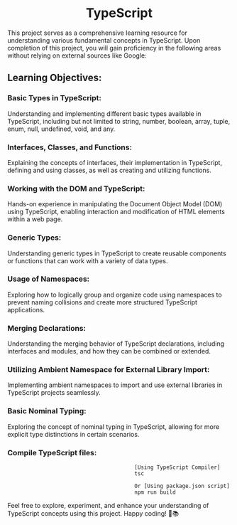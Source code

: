 <h1 align="center">TypeScript</h1>

This project serves as a comprehensive learning resource for understanding various fundamental concepts in TypeScript. Upon completion of this project, you will gain proficiency in the following areas without relying on external sources like Google:

## Learning Objectives:

### Basic Types in TypeScript:

Understanding and implementing different basic types available in TypeScript, including but not limited to string, number, boolean, array, tuple, enum, null, undefined, void, and any.

### Interfaces, Classes, and Functions:

Explaining the concepts of interfaces, their implementation in TypeScript, defining and using classes, as well as creating and utilizing functions.

### Working with the DOM and TypeScript:

Hands-on experience in manipulating the Document Object Model (DOM) using TypeScript, enabling interaction and modification of HTML elements within a web page.

### Generic Types:

Understanding generic types in TypeScript to create reusable components or functions that can work with a variety of data types.

### Usage of Namespaces:

Exploring how to logically group and organize code using namespaces to prevent naming collisions and create more structured TypeScript applications.

### Merging Declarations:

Understanding the merging behavior of TypeScript declarations, including interfaces and modules, and how they can be combined or extended.

### Utilizing Ambient Namespace for External Library Import:

Implementing ambient namespaces to import and use external libraries in TypeScript projects seamlessly.

### Basic Nominal Typing:

Exploring the concept of nominal typing in TypeScript, allowing for more explicit type distinctions in certain scenarios.

### Compile TypeScript files:

                                            [Using TypeScript Compiler]
                                            tsc

                                            Or [Using package.json script]
                                            npm run build

Feel free to explore, experiment, and enhance your understanding of TypeScript concepts using this project. Happy coding! 🚀📚
